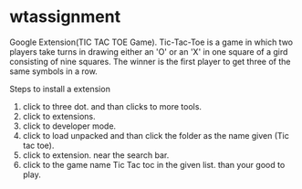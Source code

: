 # wtassignment
Google Extension(TIC TAC TOE Game). Tic-Tac-Toe is a game in which two players take turns in drawing either an 'O' or an 'X' in one square of a gird consisting of nine squares. The winner is the first player to get three of the same symbols in a row.


Steps to install a extension 
1. click to three dot. and than clicks to more tools.
2. click to extensions.
3. click to developer mode.
4. click to load unpacked and than click the folder as the name given (Tic tac toe).
5. click to extension. near the search bar.
6. click to the game name Tic Tac toc in the given list. than your good to play. 

